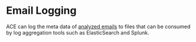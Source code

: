 # Email Logging

ACE can log the meta data of [analyzed emails](../modules/email_analyzer.md) to files that can be consumed by log aggregation tools such as ElasticSearch and Splunk.

